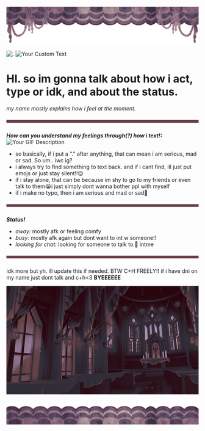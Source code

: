 ![.](./1.png)

![.](https://github.com/bloodyros3s/bloodyros2s/blob/main/tumblr_3d4752d6cec4e55834951ad5fab4ef58_00f12ec6_400.webp)   ![Your Custom Text](https://komarev.com/ghpvc/?username=aylasaurr&color=red&label=stalkers?!)

# HI. so im gonna talk about how i act, type or idk, and about the status.

*my name mostly explains how i feel at the moment.*

![.](./iddk.png)

***How can you understand my feelings through(?) how i text!:***
![Your GIF Description](https://github.com/bloodyros3s/bloodyros2s/blob/main/bfc.webp)
* so basically, if i put a "." after anything, that can mean i am serious, mad or sad. So um.. iwc ig? 
* i always try to find something to text back. and if i cant find, ill just put emojs or just stay silent!!😔
* if i stay alone, that can be because im shy to go to my friends or even talk to them😭i just simply dont wanna bother ppl with myself 
* if i make no typo, then i am serious and mad or sad💓 

![.](./iddk.png)

***Status!***
* *away:* mostly afk or feeling comfy
* *busy:* mostly afk again but dont want to int w someone!!
* *looking for chat:* looking for someone to talk to.🫡 intme

![.](./iddk.png)

idk more but yh. ill update this if needed. BTW C+H FREELY!! if i have dni on my name just dont talk and c+h<3 **BYEEEEEE**

![.](https://github.com/aylasaurr/aylasaurr/blob/main/idk)



![.](./2.png)
